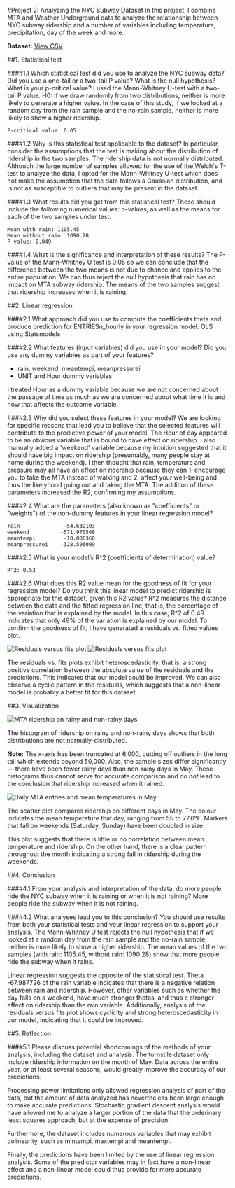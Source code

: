 #Project 2: Analyzing the NYC Subway Dataset
In this project, I combine MTA and Weather Underground data to analyze the relationship between NYC subway ridership and a number of variables including temperature, precipitation, day of the week and more.

**Dataset:** [View CSV](turnstile_data_master_with_weather.csv)

##1. Statistical test

####1.1 Which statistical test did you use to analyze the NYC subway data? Did you use a one-tail or a two-tail P value? What is the null hypothesis? What is your p-critical value?
I used the Mann-Whitney U-test with a two-tail P value. H0: If we draw randomly from two distributions, neither is more likely to generate a higher value. In the case of this study, if we looked at a random day from the rain sample and the no-rain sample, neither is more likely to show a higher ridership.

```
P-critical value: 0.05
```

####1.2 Why is this statistical test applicable to the dataset? In particular, consider the assumptions that the test is making about the distribution of ridership in the two samples.
The ridership data is not normally distributed. Although the large number of samples allowed for the use of the Welch's T-test to analyze the data, I opted for the Mann-Whitney U-test which does not make the assumption that the data follows a Gaussian distribution, and is not as susceptible to outliers that may be present in the dataset.

####1.3 What results did you get from this statistical test? These should include the following numerical values: p-values, as well as the means for each of the two samples under test.
```
Mean with rain: 1105.45
Mean without rain: 1090.28
P-value: 0.049
```

####1.4 What is the significance and interpretation of these results?
The P-value of the Mann-Whitney U test is 0.05 so we can conclude that the difference between the two means is not due to chance and applies to the entire population. We can thus reject the null hypothesis that rain has no impact on MTA subway ridership. The means of the two samples suggest that ridership increases when it is raining.

##2. Linear regression

####2.1 What approach did you use to compute the coefficients theta and produce prediction for ENTRIESn_hourly in your regression model:
OLS using Statsmodels

####2.2 What features (input variables) did you use in your model? Did you use any dummy variables as part of your features?
* rain, weekend, meantempi, meanpressurei
* UNIT and Hour dummy variables

I treated Hour as a dummy variable because we are not concerned about the passage of time as much as we are concerned about what time it is and how that affects the outcome variable.

####2.3 Why did you select these features in your model? We are looking for specific reasons that lead you to believe that the selected features will contribute to the predictive power of your model.
The Hour of day appeared to be an obvious variable that is bound to have effect on ridership. I also manually added a 'weekend' variable because my intuition suggested that it should have big impact on ridership (presumably, many people stay at home during the weekend). I then thought that rain, temperature and pressure may all have an effect on ridership because they can 1. encourage you to take the MTA instead of walking and 2. affect your well-being and thus the likelyhood going out and taking the MTA. The addition of these parameters increased the R2, confirming my assumptions.

####2.4 What are the parameters (also known as "coefficients" or "weights") of the non-dummy features in your linear regression model?
```
rain              -54.632103
weekend          -571.970508
meantempi         -10.086360
meanpressurei    -328.596009
```

####2.5 What is your model’s R^2 (coefficients of determination) value?
```
R^2: 0.53
```

####2.6 What does this R2 value mean for the goodness of fit for your regression model? Do you think this linear model to predict ridership is appropriate for this dataset, given this R2  value?
R^2 measures the distance between the data and the fitted regression line, that is, the percentage of the variation that is explained by the model. In this case, R^2 of 0.49 indicates that only 49% of the variation is explained by our model. To confirm the goodness of fit, I have generated a residuals vs. fitted values plot.

![Residuals versus fits plot](residuals.png) ![Residuals versus fits plot](residuals-2.png)

The residuals vs. fits plots exhibit heteroscedasticity, that is, a strong positive correlation between the absolute value of the residuals and the predictions. This indicates that our model could be improved. We can also observe a cyclic pattern in the residuals, which suggests that a non-linear model is probably a better fit for this dataset.

##3. Visualization

![MTA ridership on rainy and non-rainy days](mta-rain-norain.png)

The histogram of ridership on rainy and non-rainy days shows that both distributions are not normally-distributed. 

**Note:** The x-axis has been truncated at 6,000, cutting off outliers in the long tail which extends beyond 50,000. Also, the sample sizes differ significantly — there have been fewer rainy days than non-rainy days in May. These histograms thus cannot serve for accurate comparison and do <em>not</em> lead to the conclusion that ridership increased when it rained.

![Daily MTA entries and mean temperatures in May](mta-weather-days.png)

The scatter plot compares ridership on different days in May. The colour indicates the mean temperature that day, ranging from 55 to 77.6°F. Markers that fall on weekends (Saturday, Sunday) have been doubled in size. 

This plot suggests that there is little or no correlation between mean temperature and ridership. On the other hand, there is a clear pattern throughout the month indicating a strong fall in ridership during the weekends.

##4. Conclusion

####4.1 From your analysis and interpretation of the data, do more people ride the NYC subway when it is raining or when it is not raining?
More people ride the subway when it is not raining.

####4.2 What analyses lead you to this conclusion? You should use results from both your statistical tests and your linear regression to support your analysis.
The Mann-Whitney U test rejects the null hypothesis that if we looked at a random day from the rain sample and the no-rain sample, neither is more likely to show a higher ridership. The mean values of the two samples (with rain: 1105.45, without rain: 1090.28) show that more people ride the subway when it rains.

Linear regression suggests the opposite of the statistical test. Theta -67.987726 of the rain variable indicates that there is a negative relation between rain and ridership. However, other variables such as whether the day falls on a weekend, have much stronger thetas, and thus a stronger effect on ridership than the rain variable. Additionally, analysis of the residuals versus fits plot shows cyclicity and strong heteroscedasticity in our model, indicating that it could be improved.

##5. Reflection

####5.1 Please discuss potential shortcomings of the methods of your analysis, including the dataset and analysis.
The turnstile dataset only include ridership information on the month of May. Data across the entire year, or at least several seasons, would greatly improve the accuracy of our predictions. 

Processing power limitations only allowed regression analysis of part of the data, but the amount of data analyzed has nevertheless been large enough to make accurate predictions. Stochastic gradient descent analysis would have allowed me to analyze a larger portion of the data that the orderinary least squares approach, but at the expense of precision. 

Furthermore, the dataset includes numerous variables that may exhibit colinearity, such as mintempi, maxtempi and meantempi. 

Finally, the predictions have been limited by the use of linear regression analysis. Some of the predictor variables may in fact have a non-linear effect and a non-linear model could thus provide for more accurate predictions.
